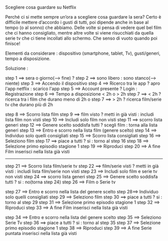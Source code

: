 Scegliere cosa guardare su Netflix 

Perché ci si mette sempre un’ora a scegliere cosa guardare la sera? Certo è difficile mettere d’accordo i gusti di tutti, poi dipende anche in base al tempo (o al sonno) che abbiamo. Delle volte si pensa di vedere quel bel film che ci hanno consigliato, mentre altre volte si viene risucchiati da quella serie tv che ci tiene incollati allo schermo. Che senso di vuoto quando poi finisce! 

Elementi da considerare : dispositivo (smartphone, tablet, Tv), gusti/generi, tempo a disposizione.

Soluzione :


<!-- Inizio  -->
step 1 ==> sera o giorno(--> fine) ? 
step 2 ==> sono libero : sono stanco(--> niente)
step 3 ==> Accendo il dispositivo
step 4 ==> Ricerco tra le app ? apro l'app netflix : scarico l'app
step 5 ==> Account presente ? Login : Registrazione
step 6 ==> Tempo a disposizione < 2h o > 2h
step 7 ==> < 2h ? ricerca tra i film che durano meno di 2h   o  step 7 ==> > 2h ? ricerca film/serie tv che durano più di 2h


<!-- Film che dura < 2h -->
step 8 ==> Scorro lista film 
step 9 ==> film visto ? metti in già visti : includi lista film non visti
step 10 ==> Includi solo film non visti 
step 11 ==> scorro lista generi
step 12 ==> Genere scelto soddisfa tutti ? scegli film : torna alla lista generi
step 13 ==>  Entro e scorro nella lista film (genere scelto)
step 14 ==>  Individuo solo quelli consigliati
step 15 ==>  Scorro lista consigliati
step 16 ==>  Seleziono film
step 17 ==>  piace a tutti ? si : torno al step 16
step 18 ==>  Selezione primo episodio stagione 1
step 19 ==>  Riproduci
step 20 ==>  A fine Film inserisci nella lista già visti

--------------------------------------------------------------------------------------------------------------------------

<!-- Film o serie che durano > 2h -->
step 21 ==>   Scorro lista film/serie tv
step 22 ==> film/serie visti ? metti in già visti : includi lista film/serie non visti
step 23 ==>  Includi solo film e serie tv non visti 
step 24 ==>  scorro lista generi
step 25 ==>  Genere scelto soddisfa tutti ? si : no(torna step 24)
step 26 ==>  Film o Serie tv



<!-- Film -->
step 27 ==> Entro e scorro nella lista del genere scelto
step 28==> Individuo solo quelli consigliati
step 29 ==> Seleziono film
step 30 ==> piace a tutti ? si : torno al step 29
step 31 ==> Selezione primo episodio stagione 1
step 32 ==> Riproduci
step 33 ==>  A fine Film inserisci nella lista già visti

<!-- Serie tv -->
step 34 ==> Entro e scorro nella lista del genere scelto
step 35 ==> Seleziono Serie Tv
step 36 ==> piace a tutti ? si : torno al step 35
step 37 ==> Selezione primo episodio stagione 1
step 38 ==> Riproduci
step 39 ==> A fine Serie puntata inserisci nella lista già visti


